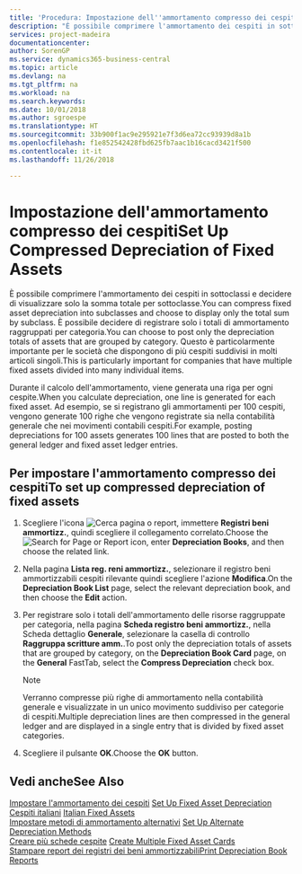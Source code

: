 ```yaml
---
title: 'Procedura: Impostazione dell''ammortamento compresso dei cespiti'
description: "È possibile comprimere l'ammortamento dei cespiti in sottoclassi e decidere di visualizzare solo la somma totale per sottoclasse."
services: project-madeira
documentationcenter: 
author: SorenGP
ms.service: dynamics365-business-central
ms.topic: article
ms.devlang: na
ms.tgt_pltfrm: na
ms.workload: na
ms.search.keywords: 
ms.date: 10/01/2018
ms.author: sgroespe
ms.translationtype: HT
ms.sourcegitcommit: 33b900f1ac9e295921e7f3d6ea72cc93939d8a1b
ms.openlocfilehash: f1e852542428fbd625fb7aac1b16cacd3421f500
ms.contentlocale: it-it
ms.lasthandoff: 11/26/2018

---
```

# <a name="set-up-compressed-depreciation-of-fixed-assets"></a><span data-ttu-id="1b00e-103">Impostazione dell'ammortamento compresso dei cespiti</span><span class="sxs-lookup"><span data-stu-id="1b00e-103">Set Up Compressed Depreciation of Fixed Assets</span></span>
<span data-ttu-id="1b00e-104">È possibile comprimere l'ammortamento dei cespiti in sottoclassi e decidere di visualizzare solo la somma totale per sottoclasse.</span><span class="sxs-lookup"><span data-stu-id="1b00e-104">You can compress fixed asset depreciation into subclasses and choose to display only the total sum by subclass.</span></span> <span data-ttu-id="1b00e-105">È possibile decidere di registrare solo i totali di ammortamento raggruppati per categoria.</span><span class="sxs-lookup"><span data-stu-id="1b00e-105">You can choose to post only the depreciation totals of assets that are grouped by category.</span></span> <span data-ttu-id="1b00e-106">Questo è particolarmente importante per le società che dispongono di più cespiti suddivisi in molti articoli singoli.</span><span class="sxs-lookup"><span data-stu-id="1b00e-106">This is particularly important for companies that have multiple fixed assets divided into many individual items.</span></span>  

<span data-ttu-id="1b00e-107">Durante il calcolo dell'ammortamento, viene generata una riga per ogni cespite.</span><span class="sxs-lookup"><span data-stu-id="1b00e-107">When you calculate depreciation, one line is generated for each fixed asset.</span></span> <span data-ttu-id="1b00e-108">Ad esempio, se si registrano gli ammortamenti per 100 cespiti, vengono generate 100 righe che vengono registrate sia nella contabilità generale che nei movimenti contabili cespiti.</span><span class="sxs-lookup"><span data-stu-id="1b00e-108">For example, posting depreciations for 100 assets generates 100 lines that are posted to both the general ledger and fixed asset ledger entries.</span></span>  

## <a name="to-set-up-compressed-depreciation-of-fixed-assets"></a><span data-ttu-id="1b00e-109">Per impostare l'ammortamento compresso dei cespiti</span><span class="sxs-lookup"><span data-stu-id="1b00e-109">To set up compressed depreciation of fixed assets</span></span>  

1.  <span data-ttu-id="1b00e-110">Scegliere l'icona ![Cerca pagina o report](../../media/ui-search/search_small.png "icona Cerca pagina o report"), immettere **Registri beni ammortizz.**, quindi scegliere il collegamento correlato.</span><span class="sxs-lookup"><span data-stu-id="1b00e-110">Choose the ![Search for Page or Report](../../media/ui-search/search_small.png "Search for Page or Report icon") icon, enter **Depreciation Books**, and then choose the related link.</span></span>  
2.  <span data-ttu-id="1b00e-111">Nella pagina **Lista reg. reni ammortizz.**, selezionare il registro beni ammortizzabili cespiti rilevante quindi scegliere l'azione **Modifica**.</span><span class="sxs-lookup"><span data-stu-id="1b00e-111">On the **Depreciation Book List** page, select the relevant depreciation book, and then choose the **Edit** action.</span></span>  
3.  <span data-ttu-id="1b00e-112">Per registrare solo i totali dell'ammortamento delle risorse raggruppate per categoria, nella pagina **Scheda registro beni ammortizz.**, nella Scheda dettaglio **Generale**, selezionare la casella di controllo **Raggruppa scritture amm.**.</span><span class="sxs-lookup"><span data-stu-id="1b00e-112">To post only the depreciation totals of assets that are grouped by category, on the **Depreciation Book Card** page, on the **General** FastTab, select the **Compress Depreciation** check box.</span></span>  

    > [!NOTE]  
    >  <span data-ttu-id="1b00e-113">Verranno compresse più righe di ammortamento nella contabilità generale e visualizzate in un unico movimento suddiviso per categorie di cespiti.</span><span class="sxs-lookup"><span data-stu-id="1b00e-113">Multiple depreciation lines are then compressed in the general ledger and are displayed in a single entry that is divided by fixed asset categories.</span></span>  

4.  <span data-ttu-id="1b00e-114">Scegliere il pulsante **OK**.</span><span class="sxs-lookup"><span data-stu-id="1b00e-114">Choose the **OK** button.</span></span>  

## <a name="see-also"></a><span data-ttu-id="1b00e-115">Vedi anche</span><span class="sxs-lookup"><span data-stu-id="1b00e-115">See Also</span></span>  
 <span data-ttu-id="1b00e-116">[Impostare l'ammortamento dei cespiti](../../fa-how-setup-depreciation.md) </span><span class="sxs-lookup"><span data-stu-id="1b00e-116">[Set Up Fixed Asset Depreciation](../../fa-how-setup-depreciation.md) </span></span>  
 <span data-ttu-id="1b00e-117">[Cespiti italiani](italian-fixed-assets.md) </span><span class="sxs-lookup"><span data-stu-id="1b00e-117">[Italian Fixed Assets](italian-fixed-assets.md) </span></span>  
 <span data-ttu-id="1b00e-118">[Impostare metodi di ammortamento alternativi](how-to-set-up-alternate-depreciation-methods.md) </span><span class="sxs-lookup"><span data-stu-id="1b00e-118">[Set Up Alternate Depreciation Methods](how-to-set-up-alternate-depreciation-methods.md) </span></span>  
 <span data-ttu-id="1b00e-119">[Creare più schede cespite](how-to-create-multiple-fixed-asset-cards.md) </span><span class="sxs-lookup"><span data-stu-id="1b00e-119">[Create Multiple Fixed Asset Cards](how-to-create-multiple-fixed-asset-cards.md) </span></span>  
 [<span data-ttu-id="1b00e-120">Stampare report dei registri dei beni ammortizzabili</span><span class="sxs-lookup"><span data-stu-id="1b00e-120">Print Depreciation Book Reports</span></span>](how-to-print-depreciation-book-reports.md)

